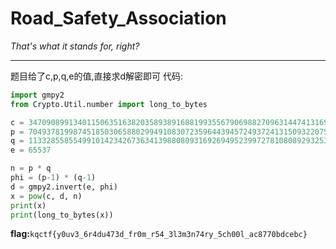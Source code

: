 # Road_Safety_Association

*That's what it stands for, right?*

---
题目给了c,p,q,e的值,直接求d解密即可
代码:

```python
import gmpy2
from Crypto.Util.number import long_to_bytes

c = 34709089913401150635163820358938916881993556790698827096314474131695180194656373592831158701400832173951061153349955626770351918715134102729180082310540500929299260384727841272328651482716425284903562937949838801126975821205390573428889205747236795476232421245684253455346750459684786949905537837807616524618
p = 7049378199874518503065880299491083072359644394572493724131509322075604915964637314839516681795279921095822776593514545854149110798068329888153907702700969
q = 11332855855499101423426736341398808093169269495239972781080892932533129603046914334311158344125602053367004567763440106361963142912346338848213535638676857
e = 65537

n = p * q
phi = (p-1) * (q-1)
d = gmpy2.invert(e, phi)
x = pow(c, d, n)
print(x)
print(long_to_bytes(x))
```

**flag:**`kqctf{y0uv3_6r4du473d_fr0m_r54_3l3m3n74ry_5ch00l_ac8770bdcebc}`
